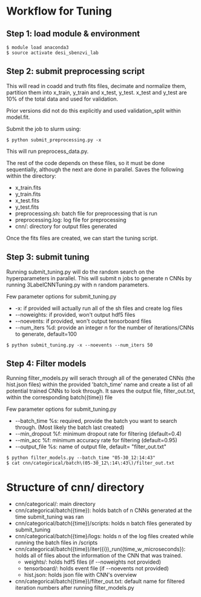 # Workflow for Tuning

## Step 1: load module & environment
```
$ module load anaconda3
$ source activate desi_sbenzvi_lab
```

## Step 2: submit preprocessing script
This will read in coadd and truth fits files, decimate and normalize
them, partition them into x\_train, y\_train and x\_test, y\_test.
x\_test and y\_test are 10% of the total data and used for validation.

Prior versions did not do this explicitly and used validation\_split
within model.fit.

Submit the job to slurm using:
```
$ python submit_preprocessing.py -x
```
This will run preprocess\_data.py.

The rest of the code depends on these files, so it must be done 
sequentially, although the next are done in parallel.
Saves the following within the directory:
* x\_train.fits
* y\_train.fits
* x\_test.fits
* y\_test.fits
* preprocessing.sh: batch file for preprocessing that is run
* preprocessing.log: log file for preprocessing
* cnn/: directory for output files generated

Once the fits files are created, we can start the tuning script.

## Step 3: submit tuning
Running submit\_tuning.py will do the random search on the hyperparameters
in parallel.
This will submit n jobs to generate n CNNs by running 3LabelCNNTuning.py
with n random parameters.

Few parameter options for submit\_tuning.py
* -x: if provided will actually run all of the sh files and create log files
* --noweights: if provided, won't output hdf5 files
* --noevents: if provided, won't output tensorboard files
* --num\_iters %d: provide an integer n for the number of iterations/CNNs to 
generate, default=100

```
$ python submit_tuning.py -x --noevents --num_iters 50
```

## Step 4: Filter models
Running filter\_models.py will serach through all of the generated CNNs 
(the hist.json files) within the provided 'batch\_time' name and create a
list of all potential trained CNNs to look through. It saves the output
file, filter\_out.txt, within the corresponding batch({time}) file   

Few parameter options for submit\_tuning.py
* --batch\_time %s: required, provide the batch you want to search through. 
(Most likely the batch last created)
* --min\_dropout %f: minimum dropout rate for filtering (default=0.4)
* --min\_acc %f: minimum accuracy rate for filtering (default=0.95)
* --output\_file %s: name of output file, default= "filter\_out.txt"
```
$ python filter_models.py --batch_time "05-30_12:14:43"
$ cat cnn/categorical/batch\(05-30_12\:14\:43\)/filter_out.txt 
```

# Structure of cnn/ directory
* cnn/categorical/: main directory
* cnn/categorical/batch({time}): holds batch of n CNNs generated at the time 
submit\_tuning was ran
* cnn/categorical/batch({time})/scripts: holds n batch files generated by 
submit\_tuning
* cnn/categorical/batch({time}/logs: holds n of the log files created while
running the batch files in /scripts
* cnn/categorical/batch({time})/iter({i})\_run({time\_w\_microseconds}): holds
 all of files about the information of the CNN that was trained.
	* weights/: holds hdf5 files (if --noweights not provided)
	* tensorboard/: holds event file (if --noevents not provided)
	* hist.json: holds json file with CNN's overview
* cnn/categorical/batch({time})/filter\_out.txt: default name for filtered iteration numbers after running filter\_models.py


